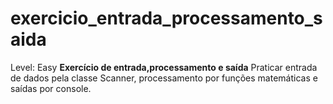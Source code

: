 # exercicio_entrada_processamento_saida
Level: Easy
**Exercício de entrada,processamento e saída**
Praticar entrada de dados pela classe Scanner, processamento por funções matemáticas e saídas por console.
